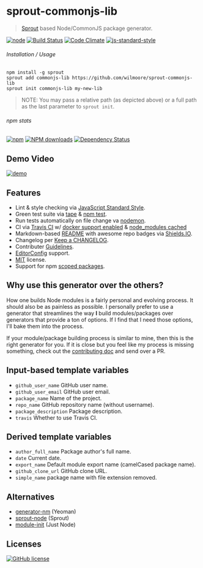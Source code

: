 # sprout-commonjs-lib
> [Sprout](https://github.com/carrot/sprout) based Node/CommonJS package generator.

[![node](https://img.shields.io/node/v/sprout-commonjs-lib.svg)](https://www.npmjs.org/package/sprout-commonjs-lib) [![Build Status](http://img.shields.io/travis/wilmoore/sprout-commonjs-lib.svg)](https://travis-ci.org/wilmoore/sprout-commonjs-lib) [![Code Climate](https://codeclimate.com/github/wilmoore/sprout-commonjs-lib/badges/gpa.svg)](https://codeclimate.com/github/wilmoore/sprout-commonjs-lib) [![js-standard-style](https://img.shields.io/badge/code%20style-standard-brightgreen.svg?style=flat)](https://github.com/feross/standard)

###### Installation / Usage

```shell
npm install -g sprout
sprout add commonjs-lib https://github.com/wilmoore/sprout-commonjs-lib
sprout init commonjs-lib my-new-lib
```

> NOTE: You may pass a relative path (as depicted above) or a full path as the last parameter to `sprout init`.

###### npm stats

[![npm](https://img.shields.io/npm/v/sprout-commonjs-lib.svg)](https://www.npmjs.org/package/sprout-commonjs-lib) [![NPM downloads](http://img.shields.io/npm/dm/sprout-commonjs-lib.svg)](https://www.npmjs.org/package/sprout-commonjs-lib) [![Dependency Status](https://gemnasium.com/wilmoore/sprout-commonjs-lib.svg)](https://gemnasium.com/wilmoore/sprout-commonjs-lib)

## Demo Video

[![demo](https://cloudup.com/cvqmuxPKbym+)](http://youtu.be/pbl2az38PeQ)

## Features

 * Lint & style checking via [JavaScript Standard Style](https://github.com/feross/standard).
 * Green test suite via [tape](https://github.com/substack/tape) & [npm test](https://docs.npmjs.com/cli/test).
 * Run tests automatically on file change va [nodemon](http://nodemon.io).
 * CI via [Travis CI](travis-ci.org) w/ [docker support enabled](http://blog.travis-ci.com/2014-12-17-faster-builds-with-container-based-infrastructure/) & [node_modules cached](http://blog.travis-ci.com/2013-12-05-speed-up-your-builds-cache-your-dependencies/)
 * Markdown-based [README](http://en.wikipedia.org/wiki/README) with awesome repo badges via [Shields.IO](http://shields.io).
 * Changelog per [Keep a CHANGELOG](http://keepachangelog.com).
 * Contributer [Guidelines](https://github.com/blog/1184-contributing-guidelines).
 * [EditorConfig](http://editorconfig.org) support.
 * [MIT](LICENSE) license.
 * Support for npm [scoped packages](https://docs.npmjs.com/misc/scope).

## Why use this generator over the others?

How one builds Node modules is a fairly personal and evolving process. It should also be as painless as possible. I personally prefer to use a generator that streamlines the way **I** build modules/packages over generators that provide a ton of options. If I find that I need those options, I'll bake them into the process.

If your module/package building process is similar to mine, then this is the right generator for you. If it is close but you feel like my process is missing something, check out the [contributing doc](contributing.md) and send over a PR.

## Input-based template variables

 * `github_user_name` GitHub user name.
 * `github_user_email` GitHub user email.
 * `package_name` Name of the project.
 * `repo_name` GitHub repository name (without username).
 * `package_description` Package description.
 * `travis` Whether to use Travis CI.

## Derived template variables

 * `author_full_name` Package author's full name.
 * `date` Current date.
 * `export_name` Default module export name (camelCased package name).
 * `github_clone_url` GitHub clone URL.
 * `simple_name` package name with file extension removed.

## Alternatives

- [generator-nm](https://github.com/sindresorhus/generator-nm) (Yeoman)
- [sprout-node](https://github.com/carrot/sprout-node) (Sprout)
- [module-init](https://www.npmjs.com/package/module-init) (Just Node)

## Licenses

[![GitHub license](https://img.shields.io/github/license/wilmoore/sprout-commonjs-lib.svg)](https://github.com/wilmoore/sprout-commonjs-lib/blob/master/license)
